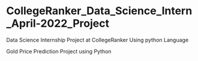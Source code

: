 # CollegeRanker_Data_Science_Intern_April-2022_Project
Data Science Internship Project at CollegeRanker Using python Language

Gold Price Prediction Project using Python

